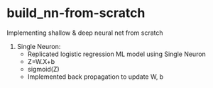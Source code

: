 # build_nn-from-scratch
Implementing shallow &amp; deep neural net from scratch
1. Single Neuron:
	- Replicated logistic regression ML model using Single Neuron 
	- Z=W.X+b 
	- sigmoid(Z)
	- Implemented back propagation to update W, b
